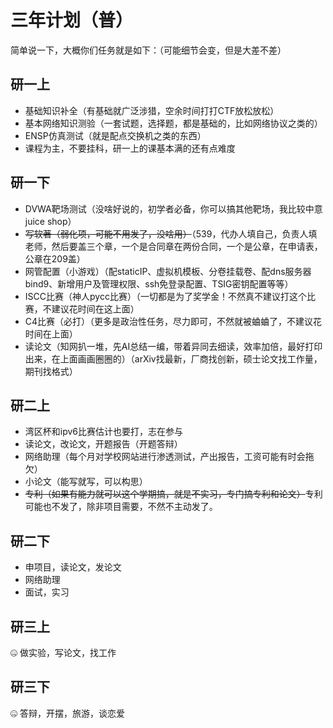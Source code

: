 # 三年计划（普）

简单说一下，大概你们任务就是如下：（可能细节会变，但是大差不差）

## 研一上

- 基础知识补全（有基础就广泛涉猎，空余时间打打CTF放松放松）
- 基本网络知识测验（一套试题，选择题，都是基础的，比如网络协议之类的）
- ENSP仿真测试（就是配点交换机之类的东西）
- 课程为主，不要挂科，研一上的课基本满的还有点难度

## 研一下

- DVWA靶场测试（没啥好说的，初学者必备，你可以搞其他靶场，我比较中意juice shop）
- ~~写软著（弱化项，可能不用发了，没啥用）~~（539，代办人填自己，负责人填老师，然后要盖三个章，一个是合同章在两份合同，一个是公章，在申请表，公章在209盖）
- 网管配置（小游戏）（配staticIP、虚拟机模板、分卷挂载卷、配dns服务器bind9、新增用户及管理权限、ssh免登录配置、TSIG密钥配置等等）
- ISCC比赛（神人pycc比赛）（一切都是为了奖学金！不然真不建议打这个比赛，不建议花时间在这上面）
- C4比赛（必打）（更多是政治性任务，尽力即可，不然就被蛐蛐了，不建议花时间在上面）
- 读论文（知网扒一堆，先AI总结一编，带着异同去细读，效率加倍，最好打印出来，在上面画画圈圈的）（arXiv找最新，厂商找创新，硕士论文找工作量，期刊找格式）

## 研二上

- 湾区杯和ipv6比赛估计也要打，志在参与
- 读论文，改论文，开题报告（开题答辩）
- 网络助理（每个月对学校网站进行渗透测试，产出报告，工资可能有时会拖欠）
- 小论文（能写就写，可以构思）
- ~~专利（如果有能力就可以这个学期搞，就是不实习，专门搞专利和论文）~~专利可能也不发了，除非项目需要，不然不主动发了。

## 研二下

- 申项目，读论文，发论文
- 网络助理
- 面试，实习

## 研三上

:zipper_mouth_face: 做实验，写论文，找工作

## 研三下

:zipper_mouth_face: 答辩，开摆，旅游，谈恋爱